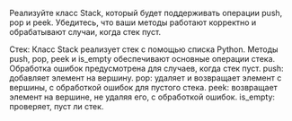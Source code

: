 Реализуйте класс Stack, который будет поддерживать операции push, pop и peek. Убедитесь, что ваши методы работают корректно и обрабатывают случаи, когда стек пуст.

Стек: Класс Stack реализует стек с помощью списка Python. Методы push, pop, peek и is_empty обеспечивают основные операции стека. Обработка ошибок предусмотрена для случаев, когда стек пуст.
push: добавляет элемент на вершину.
pop: удаляет и возвращает элемент с вершины, с обработкой ошибок для пустого стека.
peek: возвращает элемент на вершине, не удаляя его, с обработкой ошибок.
is_empty: проверяет, пуст ли стек.